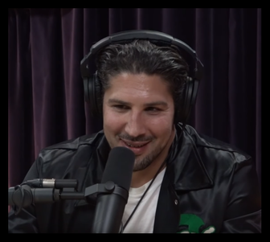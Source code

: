 <!--
  _    _          _____  _____  ______ _____   _____   __  __          _____  _____  ______ _____  
 | |  | |   /\   |  __ \|  __ \|  ____|  __ \ / ____| |  \/  |   /\   |  __ \|  __ \|  ____|  __ \ 
 | |__| |  /  \  | |  | | |  | | |__  | |__) | (___   | \  / |  /  \  | |  | | |  | | |__  | |__) |
 |  __  | / /\ \ | |  | | |  | |  __| |  _  / \___ \  | |\/| | / /\ \ | |  | | |  | |  __| |  _  / 
 | |  | |/ ____ \| |__| | |__| | |____| | \ \ ____) | | |  | |/ ____ \| |__| | |__| | |____| | \ \ 
 |_|  |_/_/    \_\_____/|_____/|______|_|  \_\_____/  |_|  |_/_/    \_\_____/|_____/|______|_|  \_\
                                                                                                   
                                                                                                   
-->

<style> 
  html, body {
    height: 100%;
    margin: 0;
    background: #000;
  }
  img {
    border: none;
    margin-bottom: 2rem
  }
  </style>
<div style="text-align:center">
   <img alt="Retarded Faggot in headphones" title="Retarded faggot" src="retardedfaggot.PNG" />
  <div id="slazy"></div>
</div>

<script src="https://ajax.googleapis.com/ajax/libs/jquery/3.3.1/jquery.min.js"></script>

<!-- Design madder -->
<script src="./vendor/blotter.min.js"></script>
<script src="./vendor/liquidDistortMaterial.js"></script>

<script>
  
  function setupB() {
  var slobtawk = ['wathuph, B!', 'B'];
  
   var text = new Blotter.Text(slobtawk[Math.floor(Math.random() * slobtawk.length)], {
      family : "Verdana, serif",
      size : 80,
      fill : "#ffffff",
      paddingLeft : 40,
      paddingRight : 40
  });

var material = new Blotter.LiquidDistortMaterial();


var blotter = new Blotter(material, {
  texts : text
});

var elem = document.getElementById("slazy");
var scope = blotter.forText(text);

scope.appendTo(elem);
  }
  
$(document ).ready(setupB)


</script>

<!-- Homeless cats madder: -->
<script async src="https://www.googletagmanager.com/gtag/js?id=UA-89580040-7"></script>
<script>
  window.dataLayer = window.dataLayer || [];
  function gtag(){dataLayer.push(arguments);}
  gtag('js', new Date());

  gtag('config', 'UA-89580040-7');
</script>
